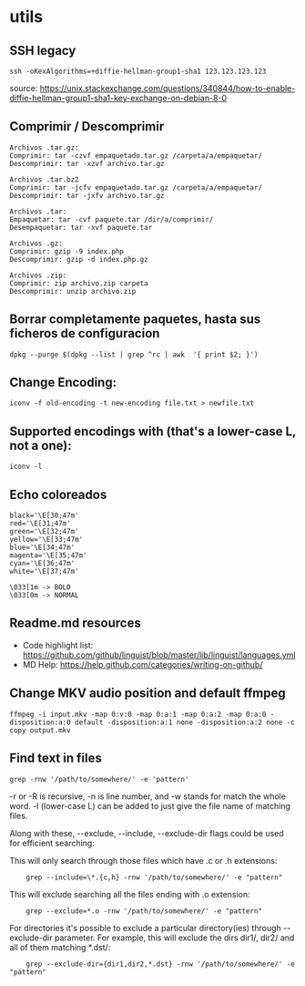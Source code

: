 # utils

## SSH legacy
```Shell
ssh -oKexAlgorithms=+diffie-hellman-group1-sha1 123.123.123.123
```
source: https://unix.stackexchange.com/questions/340844/how-to-enable-diffie-hellman-group1-sha1-key-exchange-on-debian-8-0

## Comprimir / Descomprimir
```Shell
Archivos .tar.gz:
Comprimir: tar -czvf empaquetado.tar.gz /carpeta/a/empaquetar/
Descomprimir: tar -xzvf archivo.tar.gz

Archivos .tar.bz2
Comprimir: tar -jcfv empaquetado.tar.gz /carpeta/a/empaquetar/
Descomprimir: tar -jxfv archivo.tar.gz

Archivos .tar:
Empaquetar: tar -cvf paquete.tar /dir/a/comprimir/
Desempaquetar: tar -xvf paquete.tar

Archivos .gz:
Comprimir: gzip -9 index.php
Descomprimir: gzip -d index.php.gz

Archivos .zip:
Comprimir: zip archivo.zip carpeta
Descomprimir: unzip archivo.zip
```

## Borrar completamente paquetes, hasta sus ficheros de configuracion
```Shell
dpkg --purge $(dpkg --list | grep ^rc | awk  '{ print $2; }')

```

## Change Encoding:
```Shell
iconv -f old-encoding -t new-encoding file.txt > newfile.txt
```
## Supported encodings with (that's a lower-case L, not a one):
```Shell
iconv -l 
```

## Echo coloreados
```Shell
black='\E[30;47m'
red='\E[31;47m'
green='\E[32;47m'
yellow='\E[33;47m'
blue='\E[34;47m'
magenta='\E[35;47m'
cyan='\E[36;47m'
white='\E[37;47m'

\033[1m -> BOLD
\033[0m -> NORMAL
```

## Readme.md resources

- Code highlight list: https://github.com/github/linguist/blob/master/lib/linguist/languages.yml
- MD Help: https://help.github.com/categories/writing-on-github/

## Change MKV audio position and default ffmpeg
```Shell
ffmpeg -i input.mkv -map 0:v:0 -map 0:a:1 -map 0:a:2 -map 0:a:0 -disposition:a:0 default -disposition:a:1 none -disposition:a:2 none -c copy output.mkv
```

## Find text in files
```Shell
grep -rnw '/path/to/somewhere/' -e 'pattern'
```
  -r or -R is recursive,
  -n is line number, and
  -w stands for match the whole word.
  -l (lower-case L) can be added to just give the file name of matching files.

Along with these, --exclude, --include, --exclude-dir flags could be used for efficient searching:

  This will only search through those files which have .c or .h extensions:
```Shell
    grep --include=\*.{c,h} -rnw '/path/to/somewhere/' -e "pattern"
```
  This will exclude searching all the files ending with .o extension:
```Shell
    grep --exclude=*.o -rnw '/path/to/somewhere/' -e "pattern"
```
For directories it's possible to exclude a particular directory(ies) through --exclude-dir parameter. For example, this will exclude the dirs dir1/, dir2/ and all of them matching *.dst/:
```Shell
    grep --exclude-dir={dir1,dir2,*.dst} -rnw '/path/to/somewhere/' -e "pattern"
```
